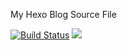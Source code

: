My Hexo Blog Source File 

[![Build Status](https://travis-ci.com/cxyzzz/cxyzzz.github.io.svg?branch=master)](https://travis-ci.com/cxyzzz/cxyzzz.github.io)
[![](https://data.jsdelivr.com/v1/package/gh/cxyzzz/cxyzzz.github.io/badge)](https://www.jsdelivr.com/package/gh/cxyzzz/cxyzzz.github.io)